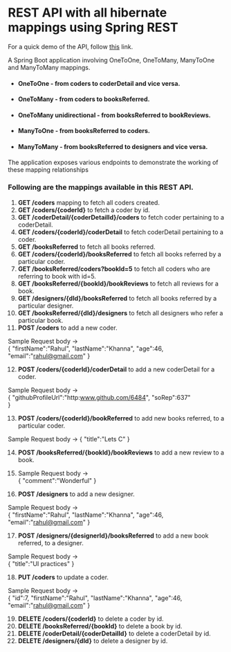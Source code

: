# REST API with all hibernate mappings using Spring REST

For a quick demo of the API, follow [this](http://hibernate-mappings.ap-south-1.elasticbeanstalk.com/) link.  

A Spring Boot application involving OneToOne, OneToMany, ManyToOne and ManyToMany mappings.
* #### OneToOne - from coders to coderDetail and vice versa.  
* #### OneToMany - from coders to booksReferred.
* #### OneToMany unidirectional - from booksReferred to bookReviews.
* #### ManyToOne  - from booksReferred to coders.
* #### ManyToMany  - from booksReferred to designers and vice versa.
The application exposes various endpoints to demonstrate the working of these mapping relationships

### Following are the mappings available in this REST API.

1. **GET /coders** mapping to fetch all coders created.
2. **GET /coders/{coderId}** to fetch a coder by id.
3. **GET /coderDetail/{coderDetailId}/coders** to fetch coder pertaining to a coderDetail.
4. **GET /coders/{coderId}/coderDetail** to fetch coderDetail pertaining to a coder.
5. **GET /booksReferred** to fetch all books referred.
6. **GET /coders/{coderId}/booksReferred** to fetch all books referred by a particular coder.
7. **GET /booksReferred/coders?bookId=5** to fetch all coders who are referring to book with id=5.
8. **GET /booksReferred/{bookId}/bookReviews** to fetch all reviews for a book.
9. **GET /designers/{dId}/booksReferred** to fetch all books referred by a particular designer.
10. **GET /booksReferred/{dId}/designers** to fetch all designers who refer a particular book.
11. **POST /coders** to add a new coder.
  
  Sample Request body ->   
  {
    "firstName":"Rahul",
    "lastName":"Khanna",
    "age":46,
    "email":"rahul@gmail.com"
  } 

12. **POST /coders/{coderId}/coderDetail** to add a new coderDetail for a coder.
  
  Sample Request body ->   
  {
    "githubProfileUrl":"http:www.github.com/6484",
    "soRep":637"  
  }
  
  
13. **POST /coders/{coderId}/bookReferred** to add new books referred, to a particular coder.
  
  Sample Request body -> {
    "title":"Lets C"
}
  
  14. **POST /booksReferred/{bookId}/bookReviews** to add a new review to a book.
15. Sample Request body ->   
 {
    "comment":"Wonderful"
}
  
  16. **POST /designers** to add a new designer.
  
  Sample Request body ->   
{
    "firstName":"Rahul",
    "lastName":"Khanna",
    "age":46,
    "email":"rahul@gmail.com"
}
  
  17. **POST /designers/{designerId}/booksReferred** to add a new book referred, to a designer.
  
  Sample Request body ->   
  {
    "title":"UI practices"
  }

18. **PUT /coders** to update a coder.
  
  Sample Request body ->   
{
    "id":7,
    "firstName":"Rahul",
    "lastName":"Khanna",
    "age":46,
    "email":"rahul@gmail.com"
}

19. **DELETE /coders/{coderId}** to delete a coder by id.
20. **DELETE /booksReferred/{bookId}** to delete a book by id.
21. **DELETE /coderDetail/{coderDetailId}** to delete a coderDetail by id.
22. **DELETE /designers/{dId}** to delete a designer by id.
